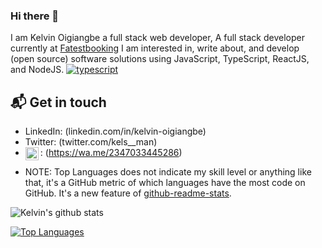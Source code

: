 ### Hi there 👋

<!--
**kelwaffi/kelwaffi** is a ✨ _special_ ✨ repository because its `README.md` (this file) appears on your GitHub profile.

Here are some ideas to get you started:

- 🔭 I’m currently working on ...
- 🌱 I’m currently learning ...
- 👯 I’m looking to collaborate on ...
- 🤔 I’m looking for help with ...
- 💬 Ask me about ...
- 📫 How to reach me: ...
- 😄 Pronouns: ...
- ⚡ Fun fact: ...
-->

I am Kelvin Oigiangbe a full stack web developer, A full stack developer currently at [Fatestbooking](https://linkedin.com/in/fastestbooking) 
I am interested in, write about, and develop (open source) software solutions
using JavaScript, TypeScript, ReactJS, and NodeJS.
[![typescript](https://img.shields.io/badge/TypeScript-Fan-FAC151.svg?logo=typescript&logoWidth=20)](https://github.com/kelwaffi)

## 📬 Get in touch
<!-- 
- Web: [natterstefan.me][1] -->
- LinkedIn: (linkedin.com/in/kelvin-oigiangbe)
- Twitter: (twitter.com/kels__man)
- <img align="left" alt="My contact" width="21px" src="https://image.flaticon.com/icons/png/512/124/124034.png" /> : (https://wa.me/2347033445286)



 * NOTE: Top Languages does not indicate my skill level or anything like that, it's a GitHub metric of which languages have the most code on GitHub. It's a new feature of [github-readme-stats](https://github.com/kelwaffi/github-readme-stats).


<img align="center" src="https://github-readme-stats.vercel.app/api?username=kelwaffi&show_icons=true&include_all_commits=true&theme=radical&title_color=FFC73E" alt="Kelvin's github stats" />

[![Top Languages](https://github-readme-stats.vercel.app/api/top-langs/?username=kelwaffi&theme=radical&title_color=FFC73E)](https://github.com/kelwaffi/github-readme-stats)

